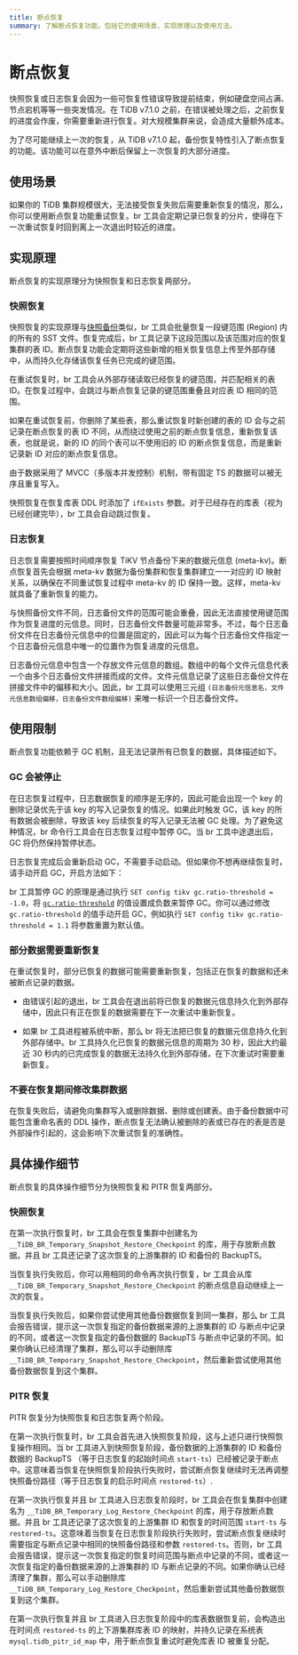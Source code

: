 ```yaml
---
title: 断点恢复
summary: 了解断点恢复功能，包括它的使用场景、实现原理以及使用方法。
---
```


# 断点恢复

快照恢复或日志恢复会因为一些可恢复性错误导致提前结束，例如硬盘空间占满、节点宕机等等一些突发情况。在 TiDB v7.1.0 之前，在错误被处理之后，之前恢复的进度会作废，你需要重新进行恢复。对大规模集群来说，会造成大量额外成本。

为了尽可能继续上一次的恢复，从 TiDB v7.1.0 起，备份恢复特性引入了断点恢复的功能。该功能可以在意外中断后保留上一次恢复的大部分进度。

## 使用场景

如果你的 TiDB 集群规模很大，无法接受恢复失败后需要重新恢复的情况，那么，你可以使用断点恢复功能重试恢复。br 工具会定期记录已恢复的分片，使得在下一次重试恢复时回到离上一次退出时较近的进度。

## 实现原理

断点恢复的实现原理分为快照恢复和日志恢复两部分。

### 快照恢复

快照恢复的实现原理与[快照备份](/br/br-checkpoint-backup.md#实现原理)类似，br 工具会批量恢复一段键范围 (Region) 内的所有的 SST 文件。恢复完成后，br 工具记录下这段范围以及该范围对应的恢复集群的表 ID。断点恢复功能会定期将这些新增的相关恢复信息上传至外部存储中，从而持久化存储该恢复任务已完成的键范围。

在重试恢复时，br 工具会从外部存储读取已经恢复的键范围，并匹配相关的表 ID。在恢复过程中，会跳过与断点恢复记录的键范围重叠且对应表 ID 相同的范围。

如果在重试恢复前，你删除了某些表，那么重试恢复时新创建的表的 ID 会与之前记录在断点恢复的表 ID 不同，从而绕过使用之前的断点恢复信息，重新恢复该表，也就是说，新的 ID 的同个表可以不使用旧的 ID 的断点恢复信息，而是重新记录新 ID 对应的断点恢复信息。

由于数据采用了 MVCC（多版本并发控制）机制，带有固定 TS 的数据可以被无序且重复写入。

快照恢复在恢复库表 DDL 时添加了 `ifExists` 参数。对于已经存在的库表（视为已经创建完毕），br 工具会自动跳过恢复。

### 日志恢复

日志恢复需要按照时间顺序恢复 TiKV 节点备份下来的数据元信息 (meta-kv)。断点恢复首先会根据 meta-kv 数据为备份集群和恢复集群建立一一对应的 ID 映射关系，以确保在不同重试恢复过程中 meta-kv 的 ID 保持一致。这样，meta-kv 就具备了重新恢复的能力。

与快照备份文件不同，日志备份文件的范围可能会重叠，因此无法直接使用键范围作为恢复进度的元信息。同时，日志备份文件数量可能非常多。不过，每个日志备份文件在日志备份元信息中的位置是固定的，因此可以为每个日志备份文件指定一个日志备份元信息中唯一的位置作为恢复进度的元信息。

日志备份元信息中包含一个存放文件元信息的数组。数组中的每个文件元信息代表一个由多个日志备份文件拼接而成的文件。文件元信息记录了这些日志备份文件在拼接文件中的偏移和大小。因此，br 工具可以使用三元组 `(日志备份元信息名，文件元信息数组偏移，日志备份文件数组偏移)` 来唯一标识一个日志备份文件。

## 使用限制

断点恢复功能依赖于 GC 机制，且无法记录所有已恢复的数据，具体描述如下。

### GC 会被停止

在日志恢复过程中，日志数据恢复的顺序是无序的，因此可能会出现一个 key 的删除记录优先于该 key 的写入记录恢复的情况。如果此时触发 GC，该 key 的所有数据会被删除，导致该 key 后续恢复的写入记录无法被 GC 处理。为了避免这种情况，br 命令行工具会在日志恢复过程中暂停 GC。当 br 工具中途退出后，GC 将仍然保持暂停状态。

日志恢复完成后会重新启动 GC，不需要手动启动。但如果你不想再继续恢复时，请手动开启 GC，开启方法如下：

br 工具暂停 GC 的原理是通过执行 `SET config tikv gc.ratio-threshold = -1.0`，将 [`gc.ratio-threshold`](/tikv-configuration-file.md#ratio-threshold) 的值设置成负数来暂停 GC。你可以通过修改 `gc.ratio-threshold` 的值手动开启 GC，例如执行 `SET config tikv gc.ratio-threshold = 1.1` 将参数重置为默认值。

### 部分数据需要重新恢复

在重试恢复时，部分已恢复的数据可能需要重新恢复，包括正在恢复的数据和还未被断点记录的数据。

- 由错误引起的退出，br 工具会在退出前将已恢复的数据元信息持久化到外部存储中，因此只有正在恢复的数据需要在下一次重试中重新恢复。

- 如果 br 工具进程被系统中断，那么 br 将无法把已恢复的数据元信息持久化到外部存储中。br 工具持久化已恢复的数据元信息的周期为 30 秒，因此大约最近 30 秒内的已完成恢复的数据无法持久化到外部存储，在下次重试时需要重新恢复。

### 不要在恢复期间修改集群数据

在恢复失败后，请避免向集群写入或删除数据、删除或创建表。由于备份数据中可能包含重命名表的 DDL 操作，断点恢复无法确认被删除的表或已存在的表是否是外部操作引起的，这会影响下次重试恢复的准确性。

## 具体操作细节

断点恢复的具体操作细节分为快照恢复和 PITR 恢复两部分。

### 快照恢复

在第一次执行恢复时，br 工具会在恢复集群中创建名为 `__TiDB_BR_Temporary_Snapshot_Restore_Checkpoint` 的库，用于存放断点数据。并且 br 工具还记录了这次恢复的上游集群的 ID 和备份的 BackupTS。

当恢复执行失败后，你可以用相同的命令再次执行恢复，br 工具会从库 `__TiDB_BR_Temporary_Snapshot_Restore_Checkpoint` 的断点信息自动继续上一次的恢复。

当恢复执行失败后，如果你尝试使用其他备份数据恢复到同一集群，那么 br 工具会报告错误，提示这一次恢复指定的备份数据来源的上游集群的 ID 与断点中记录的不同，或者这一次恢复指定的备份数据的 BackupTS 与断点中记录的不同。如果你确认已经清理了集群，那么可以手动删除库 `__TiDB_BR_Temporary_Snapshot_Restore_Checkpoint`，然后重新尝试使用其他备份数据恢复到这个集群。

### PITR 恢复

PITR 恢复分为快照恢复和日志恢复两个阶段。

在第一次执行恢复时，br 工具会首先进入快照恢复阶段，这与上述只进行快照恢复操作相同。当 br 工具进入到快照恢复阶段，备份数据的上游集群的 ID 和备份数据的 BackupTS （等于日志恢复的起始时间点 `start-ts`）已经被记录于断点中。这意味着当恢复在快照恢复阶段执行失败时，尝试断点恢复继续时无法再调整快照备份路径（等于日志恢复的启示时间点 `restored-ts`）.

在第一次执行恢复并且 br 工具进入日志恢复阶段时，br 工具会在恢复集群中创建名为 `__TiDB_BR_Temporary_Log_Restore_Checkpoint` 的库，用于存放断点数据。并且 br 工具还记录了这次恢复的上游集群 ID 和恢复的时间范围 `start-ts` 与 `restored-ts`。这意味着当恢复在日志恢复阶段执行失败时，尝试断点恢复继续时需要指定与断点记录中相同的快照备份路径和参数 `restored-ts`。否则，br 工具会报告错误，提示这一次恢复指定的恢复时间范围与断点中记录的不同，或者这一次恢复指定的备份数据来源的上游集群的 ID 与断点记录的不同。如果你确认已经清理了集群，那么可以手动删除库 `__TiDB_BR_Temporary_Log_Restore_Checkpoint`，然后重新尝试其他备份数据恢复到这个集群。

在第一次执行恢复并且 br 工具进入日志恢复阶段中的库表数据恢复前，会构造出在时间点 `restored-ts` 的上下游集群库表 ID 的映射，并持久记录在系统表 `mysql.tidb_pitr_id_map` 中，用于断点恢复重试时避免库表 ID 被重复分配。
